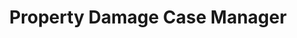 ﻿---
name: Yehimy Marin
title: Property Damage Case Manager
email: yehimy@thetexaslawdog.com
title2: 
mda: FALSE
---

